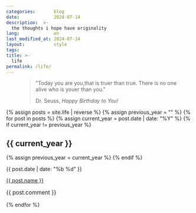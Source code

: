 ```yaml
---
categories:       blog
date:             2024-07-14
description:  >-
  the thoughts i hope have originality
lang:             en
last_modified_at: 2024-07-14
layout:           style
tags:
title: >-
  life
permalink: /life/
---
```

<figure class="container-lg">
    <blockquote class="blockquote">
    <p>"Today you are you,that is truer than true. There is no one alive who is youer than you."</p>
    <figcaption class="blockquote-footer">
    Dr. Seuss, <cite title="Source Title">Happy Birthday to You!</cite>
    </figcaption>
    </blockquote>
</figure>

<div class="container-lg bloglist"> 
    {% assign posts = site.life | reverse %}
    {% assign previous_year = "" %}
    {% for post in posts %}
      {% assign current_year = post.date | date: "%Y" %}
      {% if current_year != previous_year %}
        <h2>{{ current_year }}</h2>
        {% assign previous_year = current_year %}
      {% endif %}
      <div class="d-flex justify-content-between">
        <div class="d-flex align-items-center">
            <p class="mb-0 me-2 date">{{ post.date | date: "%b %d" }}</p>
            <a class="title" href="{{ post.url }}">{{ post.name }}</a>
        </div>
            <p class="mb-0 comment" style="font-size: 15px;align-self: center;">{{ post.comment }}</p>
      </div>
    {% endfor %}
</div>

